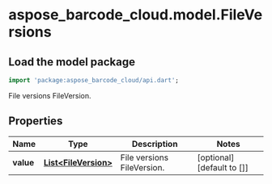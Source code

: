 # aspose_barcode_cloud.model.FileVersions

## Load the model package

```dart
import 'package:aspose_barcode_cloud/api.dart';
```
File versions FileVersion.

## Properties

Name | Type | Description | Notes
---- | ---- | ----------- | -----
**value** | [**List&lt;FileVersion&gt;**](FileVersion.md) | File versions FileVersion. | [optional] [default to []]

